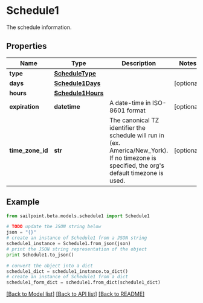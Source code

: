 # Schedule1

The schedule information.

## Properties

Name | Type | Description | Notes
------------ | ------------- | ------------- | -------------
**type** | [**ScheduleType**](ScheduleType.md) |  | 
**days** | [**Schedule1Days**](Schedule1Days.md) |  | [optional] 
**hours** | [**Schedule1Hours**](Schedule1Hours.md) |  | 
**expiration** | **datetime** | A date-time in ISO-8601 format | [optional] 
**time_zone_id** | **str** | The canonical TZ identifier the schedule will run in (ex. America/New_York).  If no timezone is specified, the org&#39;s default timezone is used. | [optional] 

## Example

```python
from sailpoint.beta.models.schedule1 import Schedule1

# TODO update the JSON string below
json = "{}"
# create an instance of Schedule1 from a JSON string
schedule1_instance = Schedule1.from_json(json)
# print the JSON string representation of the object
print Schedule1.to_json()

# convert the object into a dict
schedule1_dict = schedule1_instance.to_dict()
# create an instance of Schedule1 from a dict
schedule1_form_dict = schedule1.from_dict(schedule1_dict)
```
[[Back to Model list]](../README.md#documentation-for-models) [[Back to API list]](../README.md#documentation-for-api-endpoints) [[Back to README]](../README.md)


